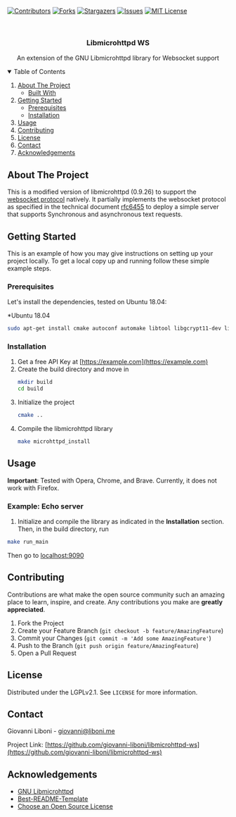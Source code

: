 <!-- PROJECT SHIELDS -->
<!--
*** I'm using markdown "reference style" links for readability.
*** Reference links are enclosed in brackets [ ] instead of parentheses ( ).
*** See the bottom of this document for the declaration of the reference variables
*** for contributors-url, forks-url, etc. This is an optional, concise syntax you may use.
*** https://www.markdownguide.org/basic-syntax/#reference-style-links
-->
[![Contributors][contributors-shield]][contributors-url]
[![Forks][forks-shield]][forks-url]
[![Stargazers][stars-shield]][stars-url]
[![Issues][issues-shield]][issues-url]
[![MIT License][license-shield]][license-url]

<!-- PROJECT LOGO -->
<br />
<p align="center">
  <h3 align="center">Libmicrohttpd WS</h3>
  <p align="center">
    An extension of the GNU Libmicrohttpd library for Websocket support
  </p>
</p>



<!-- TABLE OF CONTENTS -->
<details open="open">
  <summary>Table of Contents</summary>
  <ol>
    <li>
      <a href="#about-the-project">About The Project</a>
      <ul>
        <li><a href="#built-with">Built With</a></li>
      </ul>
    </li>
    <li>
      <a href="#getting-started">Getting Started</a>
      <ul>
        <li><a href="#prerequisites">Prerequisites</a></li>
        <li><a href="#installation">Installation</a></li>
      </ul>
    </li>
    <li><a href="#usage">Usage</a></li>
    <li><a href="#contributing">Contributing</a></li>
    <li><a href="#license">License</a></li>
    <li><a href="#contact">Contact</a></li>
    <li><a href="#acknowledgements">Acknowledgements</a></li>
  </ol>
</details>



<!-- ABOUT THE PROJECT -->
## About The Project

This is a modified version of libmicrohttpd (0.9.26) to support the [websocket protocol](https://en.wikipedia.org/wiki/WebSocket) natively. It partially implements the websocket protocol as specified in the technical document [rfc6455](https://datatracker.ietf.org/doc/html/rfc6455) to deploy a simple server that supports Synchronous and asynchronous text requests.

<!-- GETTING STARTED -->
## Getting Started

This is an example of how you may give instructions on setting up your project locally.
To get a local copy up and running follow these simple example steps.

### Prerequisites

Let's install the dependencies, tested on Ubuntu 18.04:

*Ubuntu 18.04
  ```sh
  sudo apt-get install cmake autoconf automake libtool libgcrypt11-dev libcurl4-gnutls-dev
  ```

### Installation

1. Get a free API Key at [https://example.com](https://example.com)
2. Create the build directory and move in
   ```sh
   mkdir build
   cd build
   ```
3. Initialize the project
   ```sh
   cmake ..
   ```
4. Compile the libmicrohttpd library
   ```sh
   make microhttpd_install
   ```

<!-- USAGE EXAMPLES -->
## Usage

**Important**: Tested with Opera, Chrome, and Brave. Currently, it does not work with Firefox.

### Example: Echo server

1. Initialize and compile the library as indicated in the **Installation** section. Then, in the build directory, run
```sh
make run_main
```

Then go to [localhost:9090](http://localhost:9090)

<!-- CONTRIBUTING -->
## Contributing

Contributions are what make the open source community such an amazing place to learn, inspire, and create. Any contributions you make are **greatly appreciated**.

1. Fork the Project
2. Create your Feature Branch (`git checkout -b feature/AmazingFeature`)
3. Commit your Changes (`git commit -m 'Add some AmazingFeature'`)
4. Push to the Branch (`git push origin feature/AmazingFeature`)
5. Open a Pull Request

<!-- LICENSE -->
## License

Distributed under the LGPLv2.1. See `LICENSE` for more information.

<!-- CONTACT -->
## Contact

Giovanni Liboni - giovanni@liboni.me

Project Link: [https://github.com/giovanni-liboni/libmicrohttpd-ws](https://github.com/giovanni-liboni/libmicrohttpd-ws)

<!-- ACKNOWLEDGEMENTS -->
## Acknowledgements
* [GNU Libmicrohttpd](http://www.gnu.org/software/libmicrohttpd)
* [Best-README-Template](https://github.com/othneildrew/Best-README-Template/blob/master/README.md)
* [Choose an Open Source License](https://choosealicense.com)


<!-- MARKDOWN LINKS & IMAGES -->
<!-- https://www.markdownguide.org/basic-syntax/#reference-style-links -->
[contributors-shield]: https://img.shields.io/github/contributors/giovanni-liboni/libmicrohttpd-ws.svg?style=for-the-badge
[contributors-url]: https://github.com/giovanni-liboni/libmicrohttpd-ws/graphs/contributors
[forks-shield]: https://img.shields.io/github/forks/giovanni-liboni/libmicrohttpd-ws.svg?style=for-the-badge
[forks-url]: https://github.com/giovanni-liboni/libmicrohttpd-ws/network/members
[stars-shield]: https://img.shields.io/github/stars/giovanni-liboni/libmicrohttpd-ws.svg?style=for-the-badge
[stars-url]: https://github.com/giovanni-liboni/libmicrohttpd-ws/stargazers
[issues-shield]: https://img.shields.io/github/issues/giovanni-liboni/libmicrohttpd-ws.svg?style=for-the-badge
[issues-url]: https://github.com/giovanni-liboni/libmicrohttpd-ws/issues
[license-shield]: https://img.shields.io/github/license/giovanni-liboni/libmicrohttpd-ws.svg?style=for-the-badge
[license-url]: https://github.com/giovanni-liboni/libmicrohttpd-ws/blob/master/LICENSE

